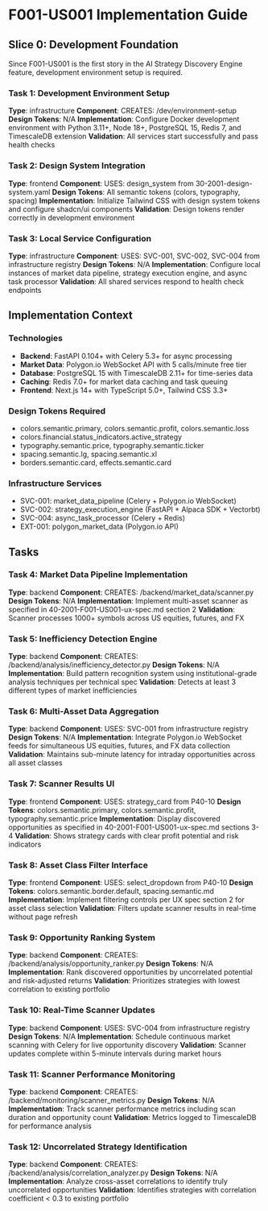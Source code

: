 # F001-US001 Implementation Guide

## Slice 0: Development Foundation
Since F001-US001 is the first story in the AI Strategy Discovery Engine feature, development environment setup is required.

### Task 1: Development Environment Setup
**Type**: infrastructure
**Component**: CREATES: /dev/environment-setup
**Design Tokens**: N/A
**Implementation**: 
Configure Docker development environment with Python 3.11+, Node 18+, PostgreSQL 15, Redis 7, and TimescaleDB extension
**Validation**: All services start successfully and pass health checks

### Task 2: Design System Integration
**Type**: frontend
**Component**: USES: design_system from 30-2001-design-system.yaml
**Design Tokens**: All semantic tokens (colors, typography, spacing)
**Implementation**: 
Initialize Tailwind CSS with design system tokens and configure shadcn/ui components
**Validation**: Design tokens render correctly in development environment

### Task 3: Local Service Configuration
**Type**: infrastructure
**Component**: USES: SVC-001, SVC-002, SVC-004 from infrastructure registry
**Design Tokens**: N/A
**Implementation**: 
Configure local instances of market data pipeline, strategy execution engine, and async task processor
**Validation**: All shared services respond to health check endpoints

## Implementation Context

### Technologies
- **Backend**: FastAPI 0.104+ with Celery 5.3+ for async processing
- **Market Data**: Polygon.io WebSocket API with 5 calls/minute free tier
- **Database**: PostgreSQL 15 with TimescaleDB 2.11+ for time-series data
- **Caching**: Redis 7.0+ for market data caching and task queuing
- **Frontend**: Next.js 14+ with TypeScript 5.0+, Tailwind CSS 3.3+

### Design Tokens Required
- colors.semantic.primary, colors.semantic.profit, colors.semantic.loss
- colors.financial.status_indicators.active_strategy
- typography.semantic.price, typography.semantic.ticker
- spacing.semantic.lg, spacing.semantic.xl
- borders.semantic.card, effects.semantic.card

### Infrastructure Services
- SVC-001: market_data_pipeline (Celery + Polygon.io WebSocket)
- SVC-002: strategy_execution_engine (FastAPI + Alpaca SDK + Vectorbt)
- SVC-004: async_task_processor (Celery + Redis)
- EXT-001: polygon_market_data (Polygon.io API)

## Tasks

### Task 4: Market Data Pipeline Implementation
**Type**: backend
**Component**: CREATES: /backend/market_data/scanner.py
**Design Tokens**: N/A
**Implementation**: 
Implement multi-asset scanner as specified in 40-2001-F001-US001-ux-spec.md section 2
**Validation**: Scanner processes 1000+ symbols across US equities, futures, and FX

### Task 5: Inefficiency Detection Engine
**Type**: backend
**Component**: CREATES: /backend/analysis/inefficiency_detector.py
**Design Tokens**: N/A
**Implementation**: 
Build pattern recognition system using institutional-grade analysis techniques per technical spec
**Validation**: Detects at least 3 different types of market inefficiencies

### Task 6: Multi-Asset Data Aggregation
**Type**: backend
**Component**: USES: SVC-001 from infrastructure registry
**Design Tokens**: N/A
**Implementation**: 
Integrate Polygon.io WebSocket feeds for simultaneous US equities, futures, and FX data collection
**Validation**: Maintains sub-minute latency for intraday opportunities across all asset classes

### Task 7: Scanner Results UI
**Type**: frontend
**Component**: USES: strategy_card from P40-10
**Design Tokens**: colors.semantic.primary, colors.semantic.profit, typography.semantic.price
**Implementation**: 
Display discovered opportunities as specified in 40-2001-F001-US001-ux-spec.md sections 3-4
**Validation**: Shows strategy cards with clear profit potential and risk indicators

### Task 8: Asset Class Filter Interface
**Type**: frontend
**Component**: USES: select_dropdown from P40-10
**Design Tokens**: colors.semantic.border.default, spacing.semantic.md
**Implementation**: 
Implement filtering controls per UX spec section 2 for asset class selection
**Validation**: Filters update scanner results in real-time without page refresh

### Task 9: Opportunity Ranking System
**Type**: backend
**Component**: CREATES: /backend/analysis/opportunity_ranker.py
**Design Tokens**: N/A
**Implementation**: 
Rank discovered opportunities by uncorrelated potential and risk-adjusted returns
**Validation**: Prioritizes strategies with lowest correlation to existing portfolio

### Task 10: Real-Time Scanner Updates
**Type**: backend
**Component**: USES: SVC-004 from infrastructure registry
**Design Tokens**: N/A
**Implementation**: 
Schedule continuous market scanning with Celery for live opportunity discovery
**Validation**: Scanner updates complete within 5-minute intervals during market hours

### Task 11: Scanner Performance Monitoring
**Type**: backend
**Component**: CREATES: /backend/monitoring/scanner_metrics.py
**Design Tokens**: N/A
**Implementation**: 
Track scanner performance metrics including scan duration and opportunity count
**Validation**: Metrics logged to TimescaleDB for performance analysis

### Task 12: Uncorrelated Strategy Identification
**Type**: backend
**Component**: CREATES: /backend/analysis/correlation_analyzer.py
**Design Tokens**: N/A
**Implementation**: 
Analyze cross-asset correlations to identify truly uncorrelated opportunities
**Validation**: Identifies strategies with correlation coefficient < 0.3 to existing portfolio